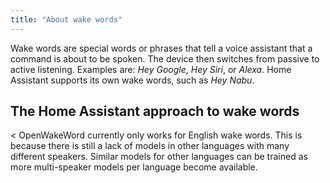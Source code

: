 ```yaml
---
title: "About wake words"
---
```


Wake words are special words or phrases that tell a voice assistant that a command is about to be spoken. The device then switches from passive to active listening. Examples are: *Hey Google*, *Hey Siri*, or *Alexa*. Home Assistant supports its own wake words, such as *Hey Nabu*.

## The Home Assistant approach to wake words


<p class='img'>
<
OpenWakeWord currently only works for English wake words. This is because there is still a lack of models in other languages with many different speakers. Similar models for other languages can be trained as more multi-speaker models per language become available.
